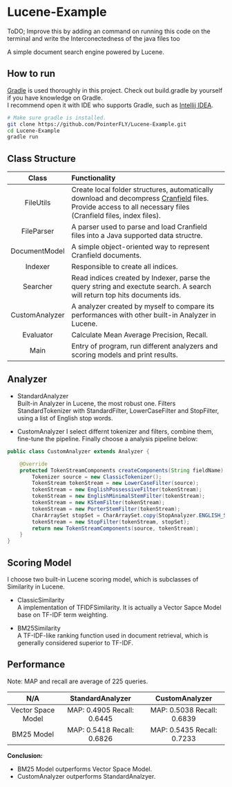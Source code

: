 # Lucene-Example

ToDO; Improve this by adding an command on running this code on the terminal and write the Interconectedness of the java files too

A simple document search engine powered by Lucene.

## How to run

[Gradle](https://gradle.org) is used thoroughly in this project. Check out build.gradle by yourself if you have knowledge on Gradle.  
I recommend open it with IDE who supports Gradle, such as [Intellij IDEA](https://www.jetbrains.com/idea/).

```bash
# Make sure gradle is installed.
git clone https://github.com/PointerFLY/Lucene-Example.git
cd Lucene-Example
gradle run
```

## Class Structure

|Class|Functionality|
|:--:|:--|
|FileUtils|Create local folder structures, automatically download and decompress [Cranfield](http://ir.dcs.gla.ac.uk/resources/test_collections/cran/) files. Provide access to all necessary files (Cranfield files, index files).|
|FileParser|A parser used to parse and load Cranfield files into a Java supported data structre. |
|DocumentModel|A simple object-oriented way to represent Cranfield documents.|
|Indexer|Responsible to create all indices.|
|Searcher|Read indices created by Indexer, parse the query string and exectute search. A search will return top hits documents ids.|
|CustomAnalyzer|A analyzer created by myself to compare its performances with other built-in Analyzer in Lucene.|
|Evaluator|Calculate Mean Average Precision, Recall.|
|Main|Entry of program, run different analyzers and scoring models and print results.|

## Analyzer

* StandardAnalyzer  
Built-in Analyzer in Lucene, the most robust one. Filters StandardTokenizer with StandardFilter, LowerCaseFilter and StopFilter, using a list of English stop words.

* CustomAnalyzer
I select differnt tokenizer and filters, combine them, fine-tune the pipeline. Finally choose a analysis pipeline below:

```java
public class CustomAnalyzer extends Analyzer {

    @Override
    protected TokenStreamComponents createComponents(String fieldName) {
        Tokenizer source = new ClassicTokenizer();
        TokenStream tokenStream = new LowerCaseFilter(source);
        tokenStream = new EnglishPossessiveFilter(tokenStream);
        tokenStream = new EnglishMinimalStemFilter(tokenStream);
        tokenStream = new KStemFilter(tokenStream);
        tokenStream = new PorterStemFilter(tokenStream);
        CharArraySet stopSet = CharArraySet.copy(StopAnalyzer.ENGLISH_STOP_WORDS_SET);
        tokenStream = new StopFilter(tokenStream, stopSet);
        return new TokenStreamComponents(source, tokenStream);
    }
}
```

## Scoring Model

I choose two built-in Lucene scoring model, which is subclasses of Similarity in Lucene.

* ClassicSimilarity  
A implementation of TFIDFSimilarity. It is actually a Vector Sapce Model base on TF-IDF term weighting.

* BM25Similarity  
A TF-IDF-like ranking function used in document retrieval, which is generally considered superior to TF-IDF.

## Performance
Note: MAP and recall are average of 225 queries.

|N/A|StandardAnalyzer|CustomAnalyzer|
|:--:|:--:|:--:|
|Vector Space Model|MAP: 0.4905 Recall: 0.6445|MAP: 0.5038 Recall: 0.6839|
|BM25 Model|MAP: 0.5418 Recall: 0.6826|MAP: 0.5435 Recall: 0.7233|

**Conclusion:**

* BM25 Model outperforms Vector Space Model. 
* CustomAnalyzer outperforms StandardAnalzyer.





